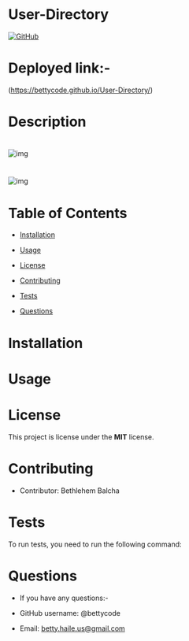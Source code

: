 # User-Directory



[![GitHub](https://img.shields.io/github/license/bettycode/User-Directory?logo=MIT&style=plastic)](https://github.com/BB/User-Directory)

# Deployed link:-
(https://bettycode.github.io/User-Directory/)

# Description



#

![img]()

#
![img]()

# Table of Contents

* [Installation](#installation)

* [Usage](#usage)

* [License](#license)

* [Contributing](#contributing)

* [Tests](#tests)

* [Questions](#questions)

# Installation



# Usage




# License

This project is license under the **MIT** license.


# Contributing

* Contributor: Bethlehem Balcha

# Tests

To run tests, you need to run the following command:

# Questions

* If you have any questions:-

* GitHub username: @bettycode

* Email: betty.haile.us@gmail.com


